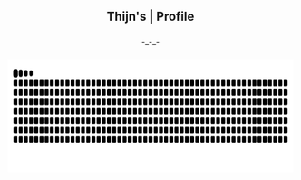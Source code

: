 <h2 align="center">Thijn's | Profile</h2>

###

<div align="center">-_-_-</div>


###

<div align="center">
  <img height="200" src="https://raw.githubusercontent.com/GuillaumeFalourd/GuillaumeFalourd/0c87576fffb5f844efc06dca26470135da797a65/github-contribution-grid-snake.svg"  />
</div>

###
